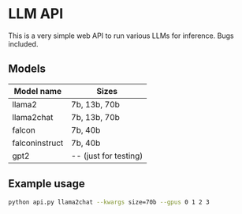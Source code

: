# LLM API

This is a very simple web API to run various LLMs for inference. Bugs included.

## Models

| Model name     | Sizes                 |
| -------------- | --------------------- |
| llama2         | 7b, 13b, 70b          |
| llama2chat     | 7b, 13b, 70b          |
| falcon         | 7b, 40b               |
| falconinstruct | 7b, 40b               |
| gpt2           | -- (just for testing) |

## Example usage

```bash
python api.py llama2chat --kwargs size=70b --gpus 0 1 2 3
```
